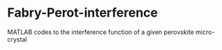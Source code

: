 # Fabry-Perot-interference
MATLAB codes to the interference function of a given perovskite micro-crystal
